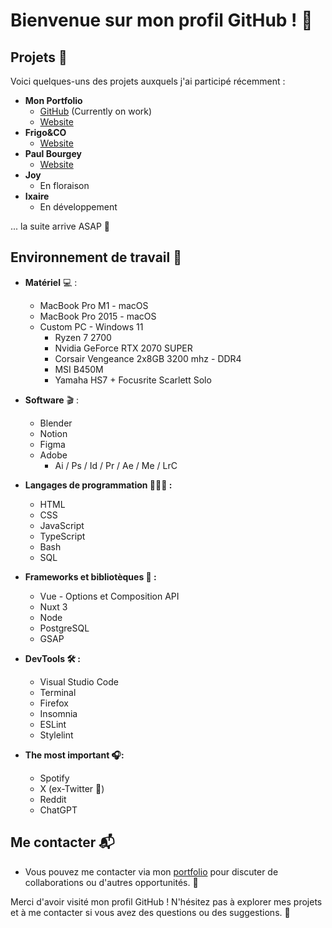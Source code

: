 
# Bienvenue sur mon profil GitHub ! 👋

## Projets 📁

Voici quelques-uns des projets auxquels j'ai participé récemment :

- **Mon Portfolio**
	- [GitHub](https://github.com/jules-contact/jules-frontend) (Currently on work)
	- [Website](https://jules.contact)
- **Frigo&CO** 
	-	[Website](https://frigoandco.eu)
- **Paul Bourgey**
	- [Website](https://paulbourgey.fr)
- **Joy**
	- En floraison
- **Ixaire**
	- En développement
  
... la suite arrive ASAP 🚧

## Environnement de travail 💼

- **Matériel** 💻 : 
	- MacBook Pro M1 - macOS
	- MacBook Pro 2015 - macOS
	- Custom PC - Windows 11
		- Ryzen 7 2700
		- Nvidia GeForce RTX 2070 SUPER
		- Corsair Vengeance 2x8GB 3200 mhz - DDR4
		- MSI B450M
		- Yamaha HS7 + Focusrite Scarlett Solo

- **Software** 🎬 :
	- Blender
	- Notion
	- Figma
	- Adobe 
		- Ai / Ps / Id / Pr / Ae / Me / LrC

- **Langages de programmation 👨🏼‍💻 :**  
	- HTML
	- CSS
	- JavaScript
	- TypeScript
	- Bash
	- SQL
 
- **Frameworks et bibliotèques 📓 :**
  	- Vue - Options et Composition API
	- Nuxt 3
	- Node
	- PostgreSQL
	- GSAP

- **DevTools 🛠️ :**
	- Visual Studio Code
	- Terminal
	- Firefox
	- Insomnia 
	- ESLint
	- Stylelint

- **The most important 🎧:**
	- Spotify 
	- X (ex-Twitter 👀)
	- Reddit
	- ChatGPT


## Me contacter 📬

- Vous pouvez me contacter via mon [portfolio](https://jules.contact/) pour discuter de collaborations ou d'autres opportunités. 💌

Merci d'avoir visité mon profil GitHub ! N'hésitez pas à explorer mes projets et à me contacter si vous avez des questions ou des suggestions. 🙌
